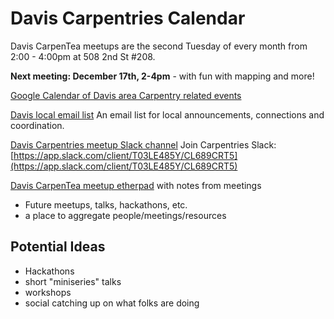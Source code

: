 # Davis Carpentries Calendar

Davis CarpenTea meetups are the second Tuesday of every month from 2:00 - 4:00pm at 508 2nd St #208.

**Next meeting: December 17th, 2-4pm** - with fun with mapping and more!

[Google Calendar of Davis area Carpentry related events](https://calendar.google.com/calendar?cid=amgyMm5scDNlMWdlMWNtNXI1bWc5bzhsaG9AZ3JvdXAuY2FsZW5kYXIuZ29vZ2xlLmNvbQ)

[Davis local email list](https://carpentries.topicbox.com/groups/local-davis) An email list for local announcements, connections and coordination.

[Davis Carpentries meetup Slack channel](https://app.slack.com/client/T03LE485Y/CL689CRT5)
Join Carpentries Slack: [https://app.slack.com/client/T03LE485Y/CL689CRT5](https://app.slack.com/client/T03LE485Y/CL689CRT5)

[Davis CarpenTea meetup etherpad](https://pad.carpentries.org/davis-carpentea) with notes from meetings

 - Future meetups, talks, hackathons, etc.
 - a place to aggregate people/meetings/resources
 
 ## Potential Ideas
 
  - Hackathons
  - short "miniseries" talks
  - workshops
  - social catching up on what folks are doing

